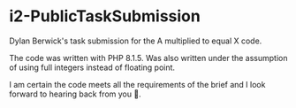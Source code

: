 # i2-PublicTaskSubmission
Dylan Berwick's task submission for the A multiplied to equal X code.

The code was written with PHP 8.1.5. Was also written under the assumption of using full integers instead of floating point.

I am certain the code meets all the requirements of the brief and I look forward to hearing back from you 🙂.
